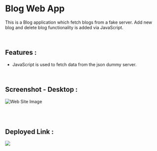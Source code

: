 # **Blog Web App**
This is a Blog application which fetch blogs from a fake server. Add new blog and delete blog functionality is added via JavaScript.
 
</br>

## **Features :**
- JavaScript is used to fetch data from the json dummy server.

</br>

## **Screenshot - Desktop :**

![Web Site Image]()

<br>

<br>

## **Deployed Link :**
<a href="" target="_blank"><img src="https://img.shields.io/badge/Netlify-00C7B7?style=for-the-badge&logo=netlify&logoColor=white"/></a>

<br>